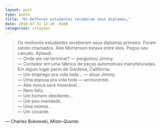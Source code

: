 ```yaml
---
layout: post
type: quote
title: "Os melhores estudantes receberam seus diplomas…"
date: 2016-07-31 12:20 -0300
categories: citações
---
```

>Os melhores estudantes receberam seus diplomas primeiro. Foram sendo chamados. Abe Mortenson estava entre eles. Pegou seu canudo. Aplaudi.  
— Onde ele vai terminar? — perguntou Jimmy.  
— Contador em uma fábrica de peças automotivas manufaturadas. Em algum lugar perto de Gardena, Califórnia.  
— Um emprego pra vida toda… — disse Jimmy.  
— Uma esposa pra vida toda — acrescentei.  
— Abe nunca será miserável…  
— Nem feliz.  
— Um homem obediente…  
— Um pau-mandado.  
— Uma múmia…  
— Um covarde.

— Charles Bukowski, _Misto-Quente_.

